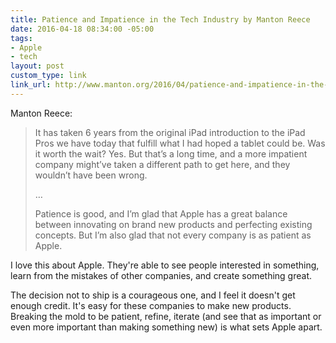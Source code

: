 ```yaml
---
title: Patience and Impatience in the Tech Industry by Manton Reece
date: 2016-04-18 08:34:00 -05:00
tags:
- Apple
- tech
layout: post
custom_type: link
link_url: http://www.manton.org/2016/04/patience-and-impatience-in-the-tech-industry.html
---
```


Manton Reece:

> It has taken 6 years from the original iPad introduction to the iPad Pros we have today that fulfill what I had hoped a tablet could be. Was it worth the wait? Yes. But that’s a long time, and a more impatient company might’ve taken a different path to get here, and they wouldn’t have been wrong.
>
> …
>
> Patience is good, and I’m glad that Apple has a great balance between innovating on brand new products and perfecting existing concepts. But I’m also glad that not every company is as patient as Apple.

I love this about Apple. They're able to see people interested in something, learn from the mistakes of other companies, and create something great.

The decision not to ship is a courageous one, and I feel it doesn't get enough credit. It's easy for these companies to make new products. Breaking the mold to be patient, refine, iterate (and see that as important or even more important than making something new) is what sets Apple apart.
